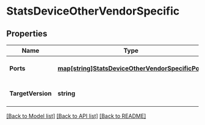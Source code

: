 # StatsDeviceOtherVendorSpecific

## Properties
Name | Type | Description | Notes
------------ | ------------- | ------------- | -------------
**Ports** | [**map[string]StatsDeviceOtherVendorSpecificPort**](stats_device_other_vendor_specific_port.md) |  | [optional] [default to null]
**TargetVersion** | **string** |  | [optional] [default to null]

[[Back to Model list]](../README.md#documentation-for-models) [[Back to API list]](../README.md#documentation-for-api-endpoints) [[Back to README]](../README.md)

